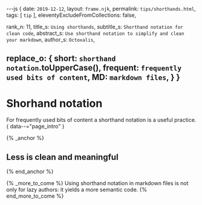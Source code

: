 ---js
{
  date:      `2019-12-12`,
  layout:    `frame.njk`,
  permalink: `tips/shorthands.html`,
  tags:      [ `tip` ],
  eleventyExcludeFromCollections: false,

  rank_n:     11,
  title_s:    `Using shorthands`,
  subtitle_s: `Shorthand notation for clean code`,
  abstract_s: `Use shorthand notation to simplify and clean your markdown`,
  author_s:   `Octoxalis`,

  replace_o:
  {
    short:    `shorthand notation`.toUpperCase(),
    frequent: `frequently used bits of content`,
    MD:       `markdown files`,
  }
}
---
[comment]: # (======== Post ========)
# Shorhand notation

For frequently used bits of content a shorthand notation is a useful practice.{ data--="page_intro" }

{% _anchor %}
## Less is clean and meaningful
{% end_anchor %}


{% _more_to_come %}
Using shorthand notation in markdown files is not only for lazy authors: it yields a more semantic code.
{% end_more_to_come %}


[comment]: # (======== Links ========)
